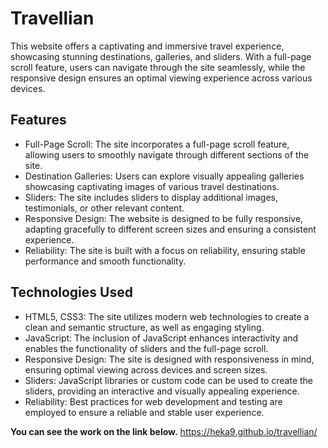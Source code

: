 # Travellian

This website offers a captivating and immersive travel experience, showcasing stunning destinations, galleries, and sliders. With a full-page scroll feature, users can navigate through the site seamlessly, while the responsive design ensures an optimal viewing experience across various devices.

## Features

* Full-Page Scroll: The site incorporates a full-page scroll feature, allowing users to smoothly navigate through different sections of the site.
* Destination Galleries: Users can explore visually appealing galleries showcasing captivating images of various travel destinations.
* Sliders: The site includes sliders to display additional images, testimonials, or other relevant content.
* Responsive Design: The website is designed to be fully responsive, adapting gracefully to different screen sizes and ensuring a consistent experience.
* Reliability: The site is built with a focus on reliability, ensuring stable performance and smooth functionality.

## Technologies Used

* HTML5, CSS3: The site utilizes modern web technologies to create a clean and semantic structure, as well as engaging styling.
* JavaScript: The inclusion of JavaScript enhances interactivity and enables the functionality of sliders and the full-page scroll.
* Responsive Design: The site is designed with responsiveness in mind, ensuring optimal viewing across devices and screen sizes.
* Sliders: JavaScript libraries or custom code can be used to create the sliders, providing an interactive and visually appealing experience.
* Reliability: Best practices for web development and testing are employed to ensure a reliable and stable user experience.

**You can see the work on the link below.**
https://heka9.github.io/travellian/
